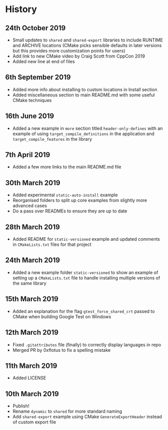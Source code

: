 # History

## 24th October 2019

- Small updates to `shared` and `shared-export` libraries to include RUNTIME and ARCHIVE locations (CMake picks sensible defaults in later versions but this provides more customization points for users)
- Add link to new CMake video by Craig Scott from CppCon 2019
- Added new line at end of files

## 6th September 2019

- Added more info about installing to custom locations in Install section
- Added miscellaneous section to main README.md with some useful CMake techniques

## 16th June 2019

- Added a new example in `more` section titled `header-only-defines` with an example of using `target_compile_definitions` in the application and `target_compile_features` in the library

## 7th April 2019

- Added a few more links to the main README.md file

## 30th March 2019

- Added experimental `static-auto-install` example
- Reorganised folders to split up core examples from slightly more advanced cases
- Do a pass over READMEs to ensure they are up to date

## 28th March 2019

- Added README for `static-versioned` example and updated comments in `CMakeLists.txt` files for that project

## 24th March 2019

- Added a new example folder `static-versioned` to show an example of setting up a `CMakeLists.txt` file to handle installing multiple versions of the same library

## 15th March 2019

- Added an explanation for the flag `gtest_force_shared_crt` passed to CMake when building Google Test on Windows

## 12th March 2019

- Fixed `.gitattributes` file (finally) to correctly display languages in repo
- Merged PR by 0xflotus to fix a spelling mistake

## 11th March 2019

- Added LICENSE

## 10th March 2019

- Publish!
- Rename `dynamic` to `shared` for more standard naming
- Add `shared-export` example using CMake `GenerateExportHeader` instead of custom export file
